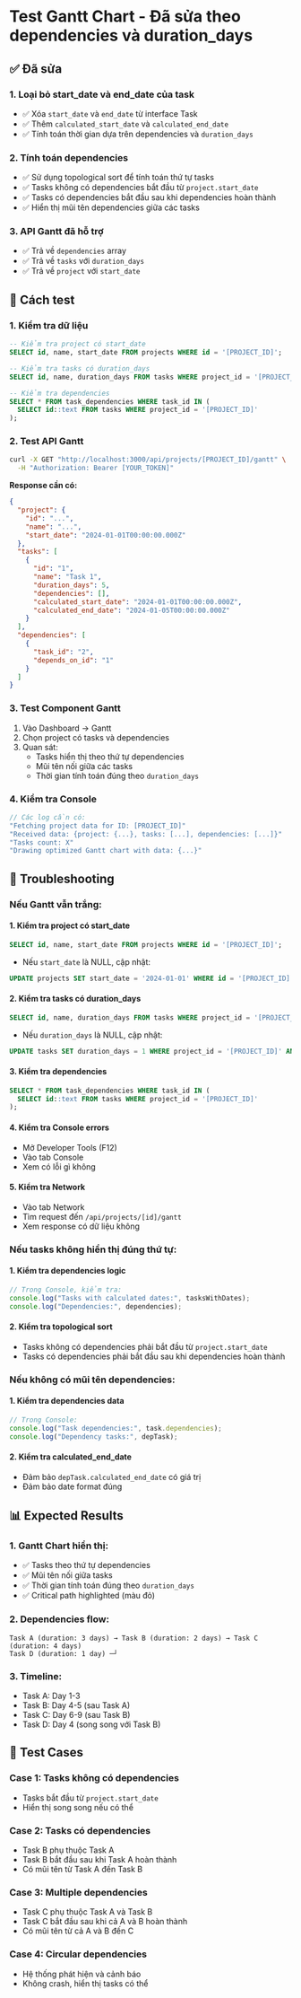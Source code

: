 # Test Gantt Chart - Đã sửa theo dependencies và duration_days

## ✅ Đã sửa

### 1. Loại bỏ start_date và end_date của task
- ✅ Xóa `start_date` và `end_date` từ interface Task
- ✅ Thêm `calculated_start_date` và `calculated_end_date`
- ✅ Tính toán thời gian dựa trên dependencies và `duration_days`

### 2. Tính toán dependencies
- ✅ Sử dụng topological sort để tính toán thứ tự tasks
- ✅ Tasks không có dependencies bắt đầu từ `project.start_date`
- ✅ Tasks có dependencies bắt đầu sau khi dependencies hoàn thành
- ✅ Hiển thị mũi tên dependencies giữa các tasks

### 3. API Gantt đã hỗ trợ
- ✅ Trả về `dependencies` array
- ✅ Trả về `tasks` với `duration_days`
- ✅ Trả về `project` với `start_date`

## 🧪 Cách test

### 1. Kiểm tra dữ liệu
```sql
-- Kiểm tra project có start_date
SELECT id, name, start_date FROM projects WHERE id = '[PROJECT_ID]';

-- Kiểm tra tasks có duration_days
SELECT id, name, duration_days FROM tasks WHERE project_id = '[PROJECT_ID]';

-- Kiểm tra dependencies
SELECT * FROM task_dependencies WHERE task_id IN (
  SELECT id::text FROM tasks WHERE project_id = '[PROJECT_ID]'
);
```

### 2. Test API Gantt
```bash
curl -X GET "http://localhost:3000/api/projects/[PROJECT_ID]/gantt" \
  -H "Authorization: Bearer [YOUR_TOKEN]"
```

**Response cần có:**
```json
{
  "project": {
    "id": "...",
    "name": "...",
    "start_date": "2024-01-01T00:00:00.000Z"
  },
  "tasks": [
    {
      "id": "1",
      "name": "Task 1",
      "duration_days": 5,
      "dependencies": [],
      "calculated_start_date": "2024-01-01T00:00:00.000Z",
      "calculated_end_date": "2024-01-05T00:00:00.000Z"
    }
  ],
  "dependencies": [
    {
      "task_id": "2",
      "depends_on_id": "1"
    }
  ]
}
```

### 3. Test Component Gantt
1. Vào Dashboard → Gantt
2. Chọn project có tasks và dependencies
3. Quan sát:
   - Tasks hiển thị theo thứ tự dependencies
   - Mũi tên nối giữa các tasks
   - Thời gian tính toán đúng theo `duration_days`

### 4. Kiểm tra Console
```javascript
// Các log cần có:
"Fetching project data for ID: [PROJECT_ID]"
"Received data: {project: {...}, tasks: [...], dependencies: [...]}"
"Tasks count: X"
"Drawing optimized Gantt chart with data: {...}"
```

## 🔧 Troubleshooting

### Nếu Gantt vẫn trắng:

#### 1. Kiểm tra project có start_date
```sql
SELECT id, name, start_date FROM projects WHERE id = '[PROJECT_ID]';
```
- Nếu `start_date` là NULL, cập nhật:
```sql
UPDATE projects SET start_date = '2024-01-01' WHERE id = '[PROJECT_ID]';
```

#### 2. Kiểm tra tasks có duration_days
```sql
SELECT id, name, duration_days FROM tasks WHERE project_id = '[PROJECT_ID]';
```
- Nếu `duration_days` là NULL, cập nhật:
```sql
UPDATE tasks SET duration_days = 1 WHERE project_id = '[PROJECT_ID]' AND duration_days IS NULL;
```

#### 3. Kiểm tra dependencies
```sql
SELECT * FROM task_dependencies WHERE task_id IN (
  SELECT id::text FROM tasks WHERE project_id = '[PROJECT_ID]'
);
```

#### 4. Kiểm tra Console errors
- Mở Developer Tools (F12)
- Vào tab Console
- Xem có lỗi gì không

#### 5. Kiểm tra Network
- Vào tab Network
- Tìm request đến `/api/projects/[id]/gantt`
- Xem response có dữ liệu không

### Nếu tasks không hiển thị đúng thứ tự:

#### 1. Kiểm tra dependencies logic
```javascript
// Trong Console, kiểm tra:
console.log("Tasks with calculated dates:", tasksWithDates);
console.log("Dependencies:", dependencies);
```

#### 2. Kiểm tra topological sort
- Tasks không có dependencies phải bắt đầu từ `project.start_date`
- Tasks có dependencies phải bắt đầu sau khi dependencies hoàn thành

### Nếu không có mũi tên dependencies:

#### 1. Kiểm tra dependencies data
```javascript
// Trong Console:
console.log("Task dependencies:", task.dependencies);
console.log("Dependency tasks:", depTask);
```

#### 2. Kiểm tra calculated_end_date
- Đảm bảo `depTask.calculated_end_date` có giá trị
- Đảm bảo date format đúng

## 📊 Expected Results

### 1. Gantt Chart hiển thị:
- ✅ Tasks theo thứ tự dependencies
- ✅ Mũi tên nối giữa tasks
- ✅ Thời gian tính toán đúng theo `duration_days`
- ✅ Critical path highlighted (màu đỏ)

### 2. Dependencies flow:
```
Task A (duration: 3 days) → Task B (duration: 2 days) → Task C (duration: 4 days)
Task D (duration: 1 day) ─┘
```

### 3. Timeline:
- Task A: Day 1-3
- Task B: Day 4-5 (sau Task A)
- Task C: Day 6-9 (sau Task B)
- Task D: Day 4 (song song với Task B)

## 🎯 Test Cases

### Case 1: Tasks không có dependencies
- Tasks bắt đầu từ `project.start_date`
- Hiển thị song song nếu có thể

### Case 2: Tasks có dependencies
- Task B phụ thuộc Task A
- Task B bắt đầu sau khi Task A hoàn thành
- Có mũi tên từ Task A đến Task B

### Case 3: Multiple dependencies
- Task C phụ thuộc Task A và Task B
- Task C bắt đầu sau khi cả A và B hoàn thành
- Có mũi tên từ cả A và B đến C

### Case 4: Circular dependencies
- Hệ thống phát hiện và cảnh báo
- Không crash, hiển thị tasks có thể
